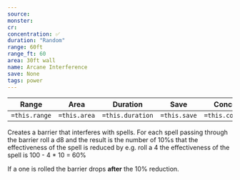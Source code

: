 ```yaml
---
source: 
monster: 
cr: 
concentration: ✅
duration: "Random"
range: 60ft
range_ft: 60
area: 30ft wall
name: Arcane Interference
save: None
tags: power
---
```


| **Range** | **Area** | **Duration** | **Save** | **Concentration** |
|:---:|:---:|:---:|:---:|:---:|
| `=this.range` | `=this.area` | `=this.duration` | `=this.save` | `=this.concentration` |

Creates a barrier that interferes with spells.  For each spell passing through the barrier roll a d8 and the result is the number of 10%s that the effectiveness of the spell is reduced by e.g. roll a 4 the effectiveness of the spell is 100 - 4 * 10 = 60%

If a one is rolled the barrier drops **after** the 10% reduction.